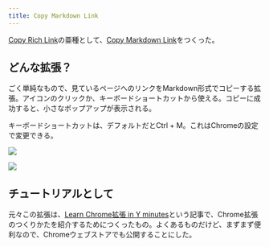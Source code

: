 ```yaml
---
title: Copy Markdown Link
---
```

[Copy Rich Link](https://chrome.google.com/webstore/detail/copy-rich-link/hikiamlgpdcabppakpmemaofmkgknpea)の亜種として、[Copy Markdown Link](https://chrome.google.com/webstore/detail/copy-markdown-link/gkceaaphhbeanfciglgpffnncfpipjpa)をつくった。

どんな拡張？
------

ごく単純なもので、見ているページへのリンクをMarkdown形式でコピーする拡張。アイコンのクリックか、キーボードショートカットから使える。コピーに成功すると、小さなポップアップが表示される。

キーボードショートカットは、デフォルトだとCtrl + M。これはChromeの設定で変更できる。

![](https://lh5.googleusercontent.com/rvDMyLFWkhZdsp0cXR_Hdy02vY6TgvX8SBTDb7QzW5s4AkLP_YXR6R0fuNroDHpevmq_A5CgD_FqyjwJi_e5mHzNXRJmtqVL3789Rueqvhau1z3bSFaOq2-yoWGi4nupkvwFjN7nk_zG8SZesRecqFxVBQ_0Z1cwNtB6UUZM9Z7tHsytNKRujYty8UzQ)

![](https://lh5.googleusercontent.com/kxHXafzAyk1VeTOIdDIDscd-FNMQqUci6bMrOvW0QnNgihpBGK_eOlCw-_HGkhGEBr5iUH2JsEM8SK_zcnEQRjZYnVYKcOsU6mSV779OvCjW9unQmPXwL1sUonVgkzFnmdz5Xefb6pt4kkPvylfDkEnWFCUg4oVo0wWXY8fAML7j9oTBCkwhOjmsQUhr)

チュートリアルとして
----------

元々この拡張は、[Learn Chrome拡張 in Y minutes](https://r7kamura.com/articles/2022-05-18-learn-chrome-extention-in-y-minutes)という記事で、Chrome拡張のつくりかたを紹介するためにつくったもの。よくあるものだけど、まずまず便利なので、Chromeウェブストアでも公開することにした。
